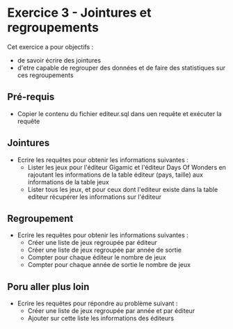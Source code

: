 # Exercice 3 - Jointures et regroupements

Cet exercice a pour objectifs :
* de savoir écrire des jointures
* d'etre capable de regrouper des données et de faire des statistiques sur ces regroupements

## Pré-requis

* Copier le contenu du fichier editeur.sql dans uen requête et exécuter la requête

## Jointures

* Ecrire les requêtes pour obtenir les informations suivantes : 
    * Lister les jeux pour l'éditeur Gigamic et l'éditeur Days Of Wonders en rajoutant les informations de la table éditeur (pays, taille) aux informations de la table jeux
    * Lister tous les jeux, et pour ceux dont l'editeur existe dans la table editeur récupérer les informations sur l'éditeur 


## Regroupement

* Ecrire les requêtes pour obtenir les informations suivantes :
    * Créer une liste de jeux regroupée par éditeur 
    * Créer une liste de jeux regroupée par année de sortie
    * Compter pour chaque éditeur le nombre de jeux
    * Compter pour chaque année de sortie le nombre de jeux


## Poru aller plus loin 
* Ecrire les requêtes pour répondre au problème suivant : 
    * Créer une liste de jeux regroupée par année et par éditeur
    * Ajouter sur cette liste les informations des éditeurs